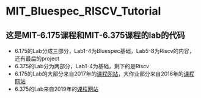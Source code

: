 # MIT_Bluespec_RISCV_Tutorial

## 这是MIT-6.175课程和MIT-6.375课程的lab的代码

- 6.175的Lab分成三部分，Lab1-4为Bluespec基础，Lab5-8为Riscv的内容，还有最后的project
- 6.375的Lab分为两部分，Lab1-4为基础，剩下的是Riscv
- 6.175的Lab的大部分来自2017年的[课程网站](http://csg.csail.mit.edu/6.175/)，大作业部分来自2016年的[课程网站](http://csg.csail.mit.edu/6.175/archive/2016/index.html)
- 6.375的Lab来自2019年的[课程网站](http://csg.csail.mit.edu/6.375/6_375_2019_www/index.html)
